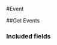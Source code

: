 ﻿#Event

##Get Events

<!-- GetEvents.Routes -->

<!-- GetEvents.Parameters -->

<!-- GetEvents.Returns -->

### Included fields
```

```




